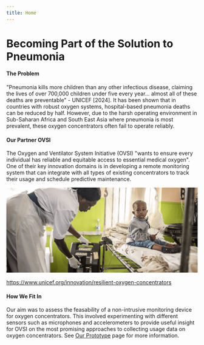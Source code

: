 ```yaml
---
title: Home
---
```

# **Becoming Part of the Solution to Pneumonia**

#### **The Problem**

"Pneumonia kills more children than any other infectious disease, claiming the lives of over 700,000 children under five every year... almost all of these deaths are preventable" - UNICEF [2024]. It has been shown that in countries with robust oxygen systems, hospital-based pneumonia deaths can be reduced by half. However, due to the harsh operating environment in Sub-Saharan Africa and South East Asia where pneumonia is most prevalent, these oxygen concentrators often fail to operate reliably.

#### **Our Partner OVSI**

The Oxygen and Ventilator System Initiative (OVSI) "wants to ensure every individual has reliable and equitable access to essential medical oxygen". One of their key innovation domains is in developing a remote monitoring system that can integrate with all types of existing concentrators to track their usage and schedule predictive maintenance. 

<img src="Assets/Hospital.png" alt="Hopsital Picture UNICEF" width="800"/>

https://www.unicef.org/innovation/resilient-oxygen-concentrators 

#### **How We Fit In**

Our aim was to assess the feasability of a non-intrusive monitoring device for oxygen concentrators. This involved experimenting with different sensors such as microphones and accelerometers to provide useful insight for OVSI on the most promising approaches to collecting usage data on oxygen concentrators. See [Our Prototype](about.md) page for more information.






